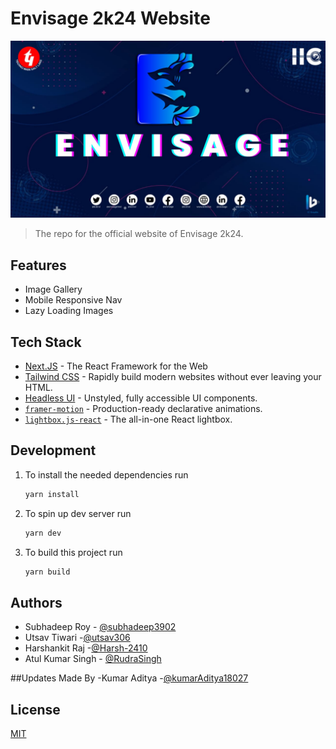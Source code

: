 # Envisage 2k24 Website

![image](.github/cover.jpg)

> The repo for the official website of Envisage 2k24.

## Features

- Image Gallery
- Mobile Responsive Nav
- Lazy Loading Images

## Tech Stack

- [Next.JS](https://nextjs.org/) - The React Framework for the Web
- [Tailwind CSS](https://tailwindcss.com/) - Rapidly build modern websites without ever leaving your HTML.
- [Headless UI](https://headlessui.com/) - Unstyled, fully accessible UI components.
- [`framer-motion`](https://www.framer.com/motion/) - Production-ready declarative animations.
- [`lightbox.js-react`](https://www.getlightboxjs.com/) - The all-in-one React lightbox.

## Development

1. To install the needed dependencies run

   ```bash
   yarn install
   ```

2. To spin up dev server run

   ```bash
   yarn dev
   ```

3. To build this project run

   ```bash
   yarn build
   ```

## Authors



- Subhadeep Roy - [@subhadeep3902](https://www.github.com/subhadeep3902)
- Utsav Tiwari -[@utsav306](https://github.com/utsav306)
- Harshankit Raj -[@Harsh-2410](https://github.com/Harsh-2410)    
- Atul Kumar Singh - [@RudraSingh](https://github.com/RudrasSingh)


  
  

##Updates Made By
-Kumar Aditya -[@kumarAditya18027](https://www.github.com/kumaraditya18027)
## License

[MIT](LICENSE)
